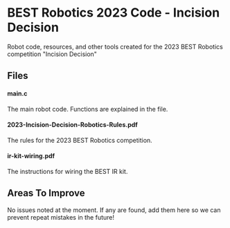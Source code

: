 # BEST Robotics 2023 Code - Incision Decision

Robot code, resources, and other tools created for the 2023 BEST Robotics competition "Incision Decision"

## Files

#### main.c
The main robot code. Functions are explained in the file.

#### 2023-Incision-Decision-Robotics-Rules.pdf
The rules for the 2023 BEST Robotics competition.

#### ir-kit-wiring.pdf
The instructions for wiring the BEST IR kit.

## Areas To Improve
No issues noted at the moment. If any are found, add them here so we can prevent repeat mistakes in the future!